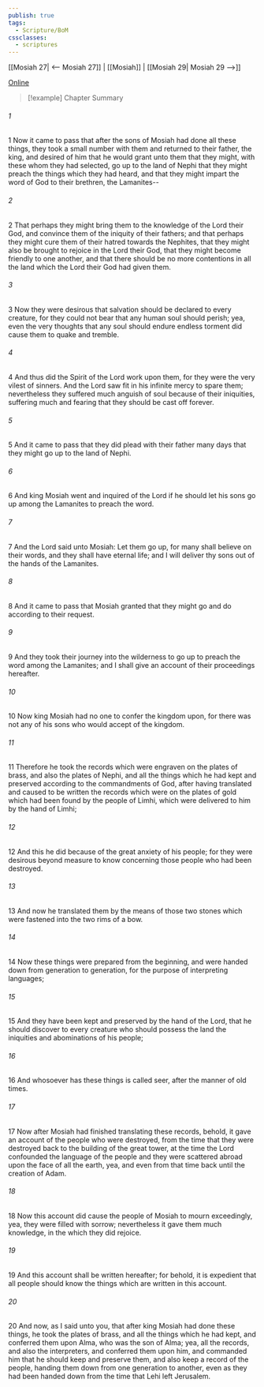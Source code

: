 ```yaml
---
publish: true
tags:
  - Scripture/BoM
cssclasses:
  - scriptures
---
```

[[Mosiah 27| <-- Mosiah 27]] | [[Mosiah]] | [[Mosiah 29| Mosiah 29 -->]]

[Online](https://churchofjesuschrist.org/study/scriptures/bofm/mosiah/28?lang=eng)

>[!example] Chapter Summary
>
###### 1
1 Now it came to pass that after the sons of Mosiah had done all these things, they took a small number with them and returned to their father, the king, and desired of him that he would grant unto them that they might, with these whom they had selected, go up to the land of Nephi that they might preach the things which they had heard, and that they might impart the word of God to their brethren, the Lamanites--
###### 2
2 That perhaps they might bring them to the knowledge of the Lord their God, and convince them of the iniquity of their fathers; and that perhaps they might cure them of their hatred towards the Nephites, that they might also be brought to rejoice in the Lord their God, that they might become friendly to one another, and that there should be no more contentions in all the land which the Lord their God had given them.
###### 3
3 Now they were desirous that salvation should be declared to every creature, for they could not bear that any human soul should perish; yea, even the very thoughts that any soul should endure endless torment did cause them to quake and tremble.
###### 4
4 And thus did the Spirit of the Lord work upon them, for they were the very vilest of sinners. And the Lord saw fit in his infinite mercy to spare them; nevertheless they suffered much anguish of soul because of their iniquities, suffering much and fearing that they should be cast off forever.
###### 5
5 And it came to pass that they did plead with their father many days that they might go up to the land of Nephi.
###### 6
6 And king Mosiah went and inquired of the Lord if he should let his sons go up among the Lamanites to preach the word.
###### 7
7 And the Lord said unto Mosiah: Let them go up, for many shall believe on their words, and they shall have eternal life; and I will deliver thy sons out of the hands of the Lamanites.
###### 8
8 And it came to pass that Mosiah granted that they might go and do according to their request.
###### 9
9 And they took their journey into the wilderness to go up to preach the word among the Lamanites; and I shall give an account of their proceedings hereafter.
###### 10
10 Now king Mosiah had no one to confer the kingdom upon, for there was not any of his sons who would accept of the kingdom.
###### 11
11 Therefore he took the records which were engraven on the plates of brass, and also the plates of Nephi, and all the things which he had kept and preserved according to the commandments of God, after having translated and caused to be written the records which were on the plates of gold which had been found by the people of Limhi, which were delivered to him by the hand of Limhi;
###### 12
12 And this he did because of the great anxiety of his people; for they were desirous beyond measure to know concerning those people who had been destroyed.
###### 13
13 And now he translated them by the means of those two stones which were fastened into the two rims of a bow.
###### 14
14 Now these things were prepared from the beginning, and were handed down from generation to generation, for the purpose of interpreting languages;
###### 15
15 And they have been kept and preserved by the hand of the Lord, that he should discover to every creature who should possess the land the iniquities and abominations of his people;
###### 16
16 And whosoever has these things is called seer, after the manner of old times.
###### 17
17 Now after Mosiah had finished translating these records, behold, it gave an account of the people who were destroyed, from the time that they were destroyed back to the building of the great tower, at the time the Lord confounded the language of the people and they were scattered abroad upon the face of all the earth, yea, and even from that time back until the creation of Adam.
###### 18
18 Now this account did cause the people of Mosiah to mourn exceedingly, yea, they were filled with sorrow; nevertheless it gave them much knowledge, in the which they did rejoice.
###### 19
19 And this account shall be written hereafter; for behold, it is expedient that all people should know the things which are written in this account.
###### 20
20 And now, as I said unto you, that after king Mosiah had done these things, he took the plates of brass, and all the things which he had kept, and conferred them upon Alma, who was the son of Alma; yea, all the records, and also the interpreters, and conferred them upon him, and commanded him that he should keep and preserve them, and also keep a record of the people, handing them down from one generation to another, even as they had been handed down from the time that Lehi left Jerusalem.



